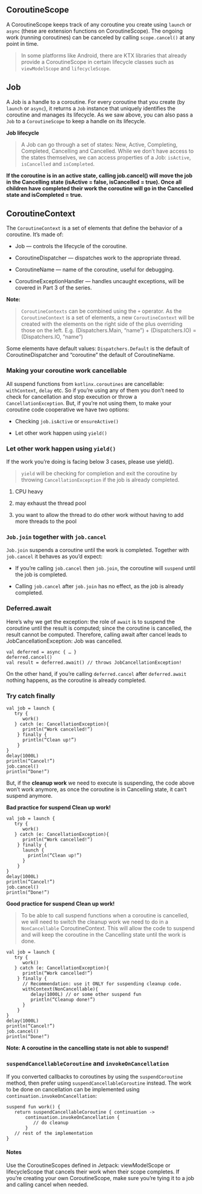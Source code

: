 ## CoroutineScope

A CoroutineScope keeps track of any coroutine you create using `launch` or `async` (these are extension functions on CoroutineScope). 
The ongoing work (running coroutines) can be canceled by calling `scope.cancel()` at any point in time.

>In some platforms like Android, 
> there are KTX libraries that already provide a CoroutineScope in certain lifecycle classes such as `viewModelScope` and `lifecycleScope`.

## Job

A Job is a handle to a coroutine. For every coroutine that you create (by `launch` or `async`), 
it returns a `Job` instance that uniquely identifies the coroutine and manages its lifecycle.
As we saw above, you can also pass a `Job` to a `CoroutineScope` to keep a handle on its lifecycle.

**Job lifecycle**

>A Job can go through a set of states: New, Active, Completing, Completed, Cancelling and Cancelled.
While we don’t have access to the states themselves,
we can access properties of a Job: `isActive`, `isCancelled` and `isCompleted`.

**If the coroutine is in an active state, calling job.cancel() will move the job in the Cancelling state (isActive = false, isCancelled = true).
Once all children have completed their work the coroutine will go in the Cancelled state and isCompleted = true.**

## CoroutineContext

The `CoroutineContext` is a set of elements that define the behavior of a coroutine. It’s made of:

- Job — controls the lifecycle of the coroutine.

- CoroutineDispatcher — dispatches work to the appropriate thread.

- CoroutineName — name of the coroutine, useful for debugging.

- CoroutineExceptionHandler — handles uncaught exceptions, will be covered in Part 3 of the series.

**Note:** 

>`CoroutineContexts` can be combined using the `+` operator. 
As the `CoroutineContext` is a set of elements, 
a new `CoroutineContext` will be created with the elements on the right side of the plus overriding those on the left.
E.g. (Dispatchers.Main, “name”) + (Dispatchers.IO) = (Dispatchers.IO, “name”)

Some elements have default values: `Dispatchers.Default` is the default of CoroutineDispatcher 
and “coroutine” the default of CoroutineName.

### Making your coroutine work cancellable

All suspend functions from `kotlinx.coroutines` are cancellable: `withContext`, `delay` etc. 
So if you’re using any of them you don’t need to check for cancellation and stop execution or throw a `CancellationException`. 
But, if you’re not using them, to make your coroutine code cooperative we have two options:

- Checking `job.isActive` or `ensureActive()`

- Let other work happen using `yield()`

### Let other work happen using `yield()`

If the work you’re doing is facing below 3 cases, please use yield().

>`yield` will be checking for completion and exit the coroutine by throwing `CancellationException` if the job is already completed.

1) CPU heavy

2) may exhaust the thread pool

3) you want to allow the thread to do other work without having to add more threads to the pool

### `Job.join` together with `job.cancel`

`Job.join` suspends a coroutine until the work is completed. Together with `job.cancel` it behaves as you’d expect:

- If you’re calling `job.cancel` then `job.join`, the coroutine will `suspend` until the job is completed.

- Calling `job.cancel` after `job.join` has no effect, as the job is already completed.

### Deferred.await

Here’s why we get the exception: the role of `await` is to suspend the coroutine until the result is computed; 
since the coroutine is cancelled, the result cannot be computed. Therefore, calling await after cancel leads to JobCancellationException: Job was cancelled.

```
val deferred = async { … }
deferred.cancel()
val result = deferred.await() // throws JobCancellationException!
```

On the other hand, if you’re calling `deferred.cancel` after `deferred.await` nothing happens, as the coroutine is already completed.

### Try catch finally

```
val job = launch {
   try {
      work()
   } catch (e: CancellationException){
      println(“Work cancelled!”)
    } finally {
      println(“Clean up!”)
    }
}
delay(1000L)
println(“Cancel!”)
job.cancel()
println(“Done!”)
```

But, if the **cleanup work** we need to execute is suspending, the code above won’t work anymore, 
as once the coroutine is in Cancelling state, it can’t suspend anymore.

**Bad practice for suspend Clean up work!**

```
val job = launch {
   try {
      work()
   } catch (e: CancellationException){
      println(“Work cancelled!”)
    } finally {
      launch {
        println(“Clean up!”)
      }
    }
}
delay(1000L)
println(“Cancel!”)
job.cancel()
println(“Done!”)
```

**Good practice for suspend Clean up work!**

>To be able to call suspend functions when a coroutine is cancelled, 
>we will need to switch the cleanup work we need to do in a `NonCancellable` CoroutineContext. 
> This will allow the code to suspend and will keep the coroutine in the Cancelling state until the work is done.

```
val job = launch {
   try {
      work()
   } catch (e: CancellationException){
      println(“Work cancelled!”)
    } finally {
      // Recommendation: use it ONLY for suspending cleanup code.
      withContext(NonCancellable){
         delay(1000L) // or some other suspend fun 
         println(“Cleanup done!”)
      }
    }
}
delay(1000L)
println(“Cancel!”)
job.cancel()
println(“Done!”)
```

**Note: A coroutine in the cancelling state is not able to suspend!**

### `suspendCancellableCoroutine` and `invokeOnCancellation`

If you converted callbacks to coroutines by using the `suspendCoroutine` method, 
then prefer using `suspendCancellableCoroutine` instead. 
The work to be done on cancellation can be implemented using `continuation.invokeOnCancellation`:

```
suspend fun work() {
   return suspendCancellableCoroutine { continuation ->
       continuation.invokeOnCancellation { 
          // do cleanup
       }
   // rest of the implementation
}
```

#### Notes

Use the CoroutineScopes defined in Jetpack: viewModelScope or lifecycleScope that cancels their work when their scope completes. 
If you’re creating your own CoroutineScope, make sure you’re tying it to a job and calling cancel when needed.

